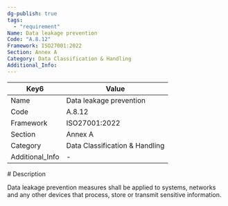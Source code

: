 ```yaml
---
dg-publish: true
tags:
  - "requirement"
Name: Data leakage prevention
Code: "A.8.12"
Framework: ISO27001:2022
Section: Annex A
Category: Data Classification & Handling
Additional_Info: 
---
```


<div><table class="dataview table-view-table"><thead class="table-view-thead"><tr class="table-view-tr-header"><th class="table-view-th"><span>Key</span><span class="dataview small-text">6</span></th><th class="table-view-th"><span>Value</span></th></tr></thead><tbody class="table-view-tbody"><tr><td><span>Name</span></td><td><span>Data leakage prevention</span></td></tr><tr><td><span>Code</span></td><td><span>A.8.12</span></td></tr><tr><td><span>Framework</span></td><td><span>ISO27001:2022</span></td></tr><tr><td><span>Section</span></td><td><span>Annex A</span></td></tr><tr><td><span>Category</span></td><td><span>Data Classification &amp; Handling</span></td></tr><tr><td><span>Additional_Info</span></td><td><span>-</span></td></tr></tbody></table></div>
# Description

Data leakage prevention measures shall be applied to systems, networks and any other devices that process, store or transmit sensitive information.
